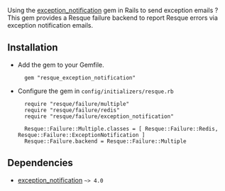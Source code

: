 Using the [exception_notification](https://github.com/smartinez87/exception_notification) gem in Rails to send exception emails ? This gem provides a Resque failure backend to report Resque errors via exception notification emails.


## Installation

* Add the gem to your Gemfile.

        gem "resque_exception_notification"


* Configure the gem in `config/initializers/resque.rb`

        require "resque/failure/multiple"
        require "resque/failure/redis"
        require "resque/failure/exception_notification"

        Resque::Failure::Multiple.classes = [ Resque::Failure::Redis, Resque::Failure::ExceptionNotification ]
        Resque::Failure.backend = Resque::Failure::Multiple

## Dependencies

* [exception_notification](https://github.com/smartinez87/exception_notification) `~> 4.0`
